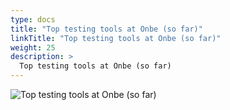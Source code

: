 ```yaml
---
type: docs
title: "Top testing tools at Onbe (so far)"
linkTitle: "Top testing tools at Onbe (so far)"
weight: 25
description: >
  Top testing tools at Onbe (so far)
---
```


![Top testing tools at Onbe (so far)](/images/bootcamp-slides/microservices-bootcamp/Slide25.PNG)
